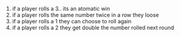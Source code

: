 1. if a player rolls a 3.. its an atomatic win
2. if a player rolls the same number twice in a row they loose
3. if a player rolls a 1 they can choose to roll again
4. if a player rolls a 2  they get double the number rolled next round
